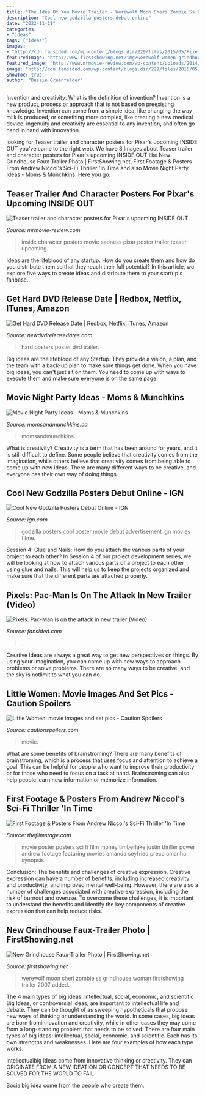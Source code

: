 ```yaml
---
title: "The Idea Of You Movie Trailer - Werewolf Moon Sheri Zombie Ss Grindhouse Woman Firstshowing Trailer 2007 Added"
description: "Cool new godzilla posters debut online"
date: "2022-11-11"
categories:
- "ideas"
tags: ["ideas"]
images:
- "http://cdn.fansided.com/wp-content/blogs.dir/229/files/2015/05/Pixels-Pac-Man-Attack.jpg"
featuredImage: "http://www.firstshowing.net/img/werewolf-women-grindhouse.jpg"
featured_image: "http://www.mrmovie-review.com/wp-content/uploads/2014/11/inside-out-sadness-character-poster.jpg"
image: "http://cdn.fansided.com/wp-content/blogs.dir/229/files/2015/05/Pixels-Pac-Man-Attack.jpg"
ShowToc: true
author: "Dessie Greenfelder"
---
```



Invention and creativity: What is the definition of invention?
Invention is a new product, process or approach that is not based on preexisting knowledge. Invention can come from a simple idea, like changing the way milk is produced, or something more complex, like creating a new medical device. ingenuity and creativity are essential to any invention, and often go hand in hand with innovation.

	

		
looking for Teaser trailer and character posters for Pixar&#039;s upcoming INSIDE OUT you've came to the right web. We have 8 Images about Teaser trailer and character posters for Pixar&#039;s upcoming INSIDE OUT like New Grindhouse Faux-Trailer Photo | FirstShowing.net, First Footage &amp; Posters From Andrew Niccol&#039;s Sci-Fi Thriller &#039;In Time and also Movie Night Party Ideas - Moms &amp; Munchkins. Here you go:
		
    
## Teaser Trailer And Character Posters For Pixar&#039;s Upcoming INSIDE OUT

<img loading=lazy src="http://www.mrmovie-review.com/wp-content/uploads/2014/11/inside-out-sadness-character-poster.jpg" onerror="this.onerror=null;this.src='https://tse1.mm.bing.net/th?id=OIP.spsfcWxpkWRXjmw1sHpuxQHaMI&amp;pid=15.1';" alt="Teaser trailer and character posters for Pixar&#039;s upcoming INSIDE OUT">

_Source: mrmovie-review.com_

>inside character posters movie sadness pixar poster trailer teaser upcoming. 

	

Ideas are the lifeblood of any startup. How do you create them and how do you distribute them so that they reach their full potential? In this article, we explore five ways to create ideas and distribute them to your startup's fanbase.

    
## Get Hard DVD Release Date | Redbox, Netflix, ITunes, Amazon

<img loading=lazy src="http://www.newdvdreleasedates.com/images/posters/large/get-hard-2015-03.jpg" onerror="this.onerror=null;this.src='https://tse3.mm.bing.net/th?id=OIP.ruNsaf0Hp_F8P7IljIeJ3gHaK_&amp;pid=15.1';" alt="Get Hard DVD Release Date | Redbox, Netflix, iTunes, Amazon">

_Source: newdvdreleasedates.com_

>hard posters poster dvd trailer. 

	

Big ideas are the lifeblood of any Startup. They provide a vision, a plan, and the team with a back-up plan to make sure things get done. When you have big ideas, you can't just sit on them. You need to come up with ways to execute them and make sure everyone is on the same page.

    
## Movie Night Party Ideas - Moms &amp; Munchkins

<img loading=lazy src="https://www.momsandmunchkins.ca/wp-content/uploads/2016/03/movie-party-concession-stand-3m.jpg" onerror="this.onerror=null;this.src='https://tse2.mm.bing.net/th?id=OIP.RkYUVFjFsJdFGeAOnKenxQHaLH&amp;pid=15.1';" alt="Movie Night Party Ideas - Moms &amp; Munchkins">

_Source: momsandmunchkins.ca_

>momsandmunchkins. 

	

What is creativity?
Creativity is a term that has been around for years, and it is still difficult to define. Some people believe that creativity comes from the imagination, while others believe that creativity comes from being able to come up with new ideas. There are many different ways to be creative, and everyone has their own way of doing things.

    
## Cool New Godzilla Posters Debut Online - IGN

<img loading=lazy src="http://assets1.ignimgs.com/2014/03/21/godzillaposter6jpg-e31c5a.jpg" onerror="this.onerror=null;this.src='https://tse4.mm.bing.net/th?id=OIP._6oGofvuZvf1WWcU-ZyMQAHaKz&amp;pid=15.1';" alt="Cool New Godzilla Posters Debut Online - IGN">

_Source: ign.com_

>godzilla posters cool poster movie debut advertisement ign movies filme. 

	

Session 4: Glue and Nails: How do you attach the various parts of your project to each other?
In Session 4 of our project development series, we will be looking at how to attach various parts of a project to each other using glue and nails. This will help us to keep the projects organized and make sure that the different parts are attached properly.

    
## Pixels: Pac-Man Is On The Attack In New Trailer (Video)

<img loading=lazy src="http://cdn.fansided.com/wp-content/blogs.dir/229/files/2015/05/Pixels-Pac-Man-Attack.jpg" onerror="this.onerror=null;this.src='https://tse1.mm.bing.net/th?id=OIP.BRfAyh038uURYs0C7dS4iAHaEl&amp;pid=15.1';" alt="Pixels: Pac-Man is on the attack in new trailer (Video)">

_Source: fansided.com_

>. 

	

Creative ideas are always a great way to get new perspectives on things. By using your imagination, you can come up with new ways to approach problems or solve problems. There are so many ways to be creative, and the sky is notlimit to what you can do.

    
## Little Women: Movie Images And Set Pics - Caution Spoilers

<img loading=lazy src="https://www.cautionspoilers.com/wp-content/uploads/2019/07/Little-Women-Image-5-e1562667902860.jpg" onerror="this.onerror=null;this.src='https://tse2.mm.bing.net/th?id=OIP.h1O3X9WcCZjrGsSN3wl_EgHaE7&amp;pid=15.1';" alt="Little Women: movie images and set pics - Caution Spoilers">

_Source: cautionspoilers.com_

>movie. 

	

What are some benefits of brainstroming?
There are many benefits of brainstroming, which is a process that uses focus and attention to achieve a goal. This can be helpful for people who want to improve their productivity or for those who need to focus on a task at hand. Brainstroming can also help people learn new information or memorize information.

    
## First Footage &amp; Posters From Andrew Niccol&#039;s Sci-Fi Thriller &#039;In Time

<img loading=lazy src="http://thefilmstage.com/wp-content/uploads/2011/07/in-time-movie-poster-2.jpg" onerror="this.onerror=null;this.src='https://tse4.mm.bing.net/th?id=OIP.-fQHSAVdg6nv1sZUQaXUagHaK-&amp;pid=15.1';" alt="First Footage &amp; Posters From Andrew Niccol&#039;s Sci-Fi Thriller &#039;In Time">

_Source: thefilmstage.com_

>movie poster posters sci fi film money timberlake justin thriller power andrew footage featuring movies amanda seyfried preco amanha synopsis. 

	

Conclusion: The benefits and challenges of creative expression.
Creative expression can have a number of benefits, including increased creativity and productivity, and improved mental well-being. However, there are also a number of challenges associated with creative expression, including the risk of burnout and overuse. To overcome these challenges, it is important to understand the benefits and identify the key components of creative expression that can help reduce risks.

    
## New Grindhouse Faux-Trailer Photo | FirstShowing.net

<img loading=lazy src="http://www.firstshowing.net/img/werewolf-women-grindhouse.jpg" onerror="this.onerror=null;this.src='https://tse3.mm.bing.net/th?id=OIP.FRFSkRs1K3jaGb4hO_h9RAAAAA&amp;pid=15.1';" alt="New Grindhouse Faux-Trailer Photo | FirstShowing.net">

_Source: firstshowing.net_

>werewolf moon sheri zombie ss grindhouse woman firstshowing trailer 2007 added. 

	

The 4 main types of big ideas: intellectual, social, economic, and scientific
Big Ideas, or controversial ideas, are important to intellectual life and debate. They can be thought of as sweeping hypotheticals that propose new ways of thinking or understanding the world. In some cases, big ideas are born frominnovation and creativity, while in other cases they may come from a long-standing problem that needs to be solved.
There are four main types of big ideas: intellectual, social, economic, and scientific. Each has its own strengths and weaknesses. Here are four examples of how each type works:

 Intellectualbig ideas come from innovative thinking or creativity. They can ORIGINATE FROM A NEW IDEATION OR CONCEPT THAT NEEDS TO BE SOLVED FOR THE WORLD TO FAIL. 

Socialbig idea come from the people who create them.

